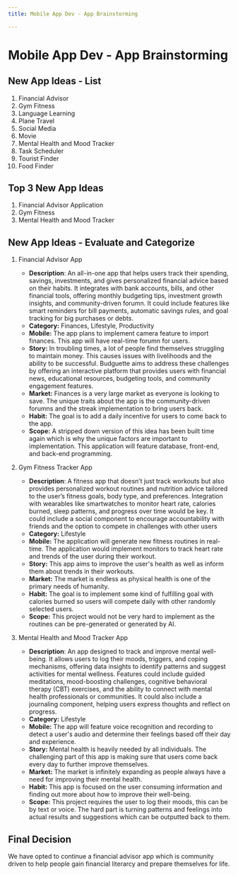 ```yaml
---
title: Mobile App Dev - App Brainstorming

---
```


Mobile App Dev - App Brainstorming 
===


## New App Ideas - List
1. Financial Advisor
1. Gym Fitness 
1. Language Learning
1. Plane Travel
1. Social Media
1. Movie
1. Mental Health and Mood Tracker
1. Task Scheduler
1. Tourist Finder
1. Food Finder

## Top 3 New App Ideas
1. Financial Advisor Application
2. Gym Fitness
3. Mental Health and Mood Tracker

## New App Ideas - Evaluate and Categorize
1. Financial Advisor App
   - **Description**: An all-in-one app that helps users track their spending, savings, investments, and gives personalized financial advice based on their habits. It integrates with bank accounts, bills, and other financial tools, offering monthly budgeting tips, investment growth insights, and community-driven forumn. It could include features like smart reminders for bill payments, automatic savings rules, and goal tracking for big purchases or debts.
   - **Category:** Finances, Lifestyle, Productivity
   - **Mobile:** The app plans to implement camera feature to import finances. This app will have real-time forumn for users.
   - **Story:** In troubling times, a lot of people find themselves struggling to maintain money. This causes issues with livelihoods and the ability to be successful. Budguette aims to address these challenges by offering an interactive platform that provides users with financial news, educational resources, budgeting tools, and community engagement features. 
   - **Market:** Finances is a very large market as everyone is looking to save. The unique traits about the app is the community-driven forumns and the streak implementation to bring users back.
   - **Habit:** The goal is to add a daily incentive for users to come back to the app.
   - **Scope:** A stripped down version of this idea has been built time again which is why the unique factors are important to implementation. This application will feature database, front-end, and back-end programming.

2. Gym Fitness Tracker App
   - **Description**: A fitness app that doesn’t just track workouts but also provides personalized workout routines and nutrition advice tailored to the user’s fitness goals, body type, and preferences. Integration with wearables like smartwatches to monitor heart rate, calories burned, sleep patterns, and progress over time would be key. It could include a social component to encourage accountability with friends and the option to compete in challenges with other users
   - **Category:** Lifestyle
   - **Mobile:** The application will generate new fitness routines in real-time. The application would implement monitors to track heart rate and trends of the user during their workout.
   - **Story:** This app aims to improve the user's health as well as inform them about trends in their workouts.
   - **Market:** The market is endless as physical health is one of the primary needs of humanity.
   - **Habit:** The goal is to implement some kind of fulfilling goal with calories burned so users will compete daily with other randomly selected users.
   - **Scope:** This project would not be very hard to implement as the routines can be pre-generated or generated by AI. 

1. Mental Health and Mood Tracker App
   - **Description**: An app designed to track and improve mental well-being. It allows users to log their moods, triggers, and coping mechanisms, offering data insights to identify patterns and suggest activities for mental wellness. Features could include guided meditations, mood-boosting challenges, cognitive behavioral therapy (CBT) exercises, and the ability to connect with mental health professionals or communities. It could also include a journaling component, helping users express thoughts and reflect on progress.
   - **Category:** Lifestyle
   - **Mobile:** The app will feature voice recognition and recording to detect a user's audio and determine their feelings based off their day and experience.
   - **Story:** Mental health is heavily needed by all individuals. The challenging part of this app is making sure that users come back every day to further improve themselves.
   - **Market:** The market is infinitely expanding as people always have a need for improving their mental health.
   - **Habit:** This app is focused on the user consuming information and finding out more about how to improve their well-being.
   - **Scope:** This project requires the user to log their moods, this can be by text or voice. The hard part is turning patterns and feelings into actual results and suggestions which can be outputted back to them.


## Final Decision
We have opted to continue a financial advisor app which is community driven to help people gain financial literarcy and prepare themselves for life.
